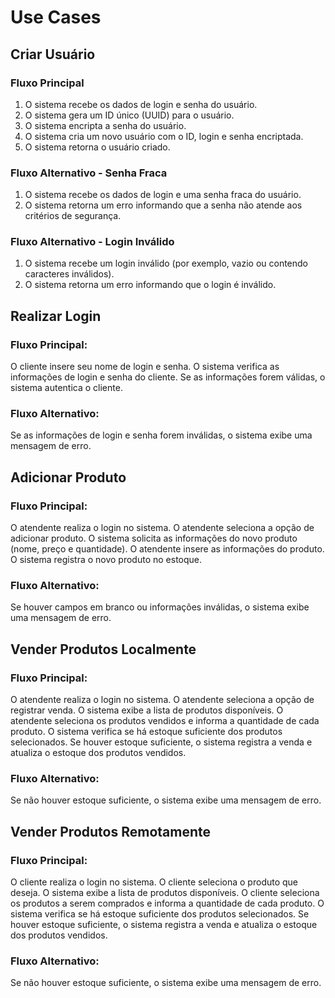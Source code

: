 # Use Cases

## Criar Usuário

### Fluxo Principal
1. O sistema recebe os dados de login e senha do usuário.
2. O sistema gera um ID único (UUID) para o usuário.
3. O sistema encripta a senha do usuário.
4. O sistema cria um novo usuário com o ID, login e senha encriptada.
5. O sistema retorna o usuário criado.

### Fluxo Alternativo - Senha Fraca
1. O sistema recebe os dados de login e uma senha fraca do usuário.
2. O sistema retorna um erro informando que a senha não atende aos critérios de segurança.

### Fluxo Alternativo - Login Inválido
1. O sistema recebe um login inválido (por exemplo, vazio ou contendo caracteres inválidos).
2. O sistema retorna um erro informando que o login é inválido.


## Realizar Login

### Fluxo Principal:
O cliente insere seu nome de login e senha.
O sistema verifica as informações de login e senha do cliente.
Se as informações forem válidas, o sistema autentica o cliente.

### Fluxo Alternativo:
Se as informações de login e senha forem inválidas, o sistema exibe uma mensagem de erro.


## Adicionar Produto

### Fluxo Principal:
O atendente realiza o login no sistema.
O atendente seleciona a opção de adicionar produto.
O sistema solicita as informações do novo produto (nome, preço e quantidade).
O atendente insere as informações do produto.
O sistema registra o novo produto no estoque.

### Fluxo Alternativo:
Se houver campos em branco ou informações inválidas, o sistema exibe uma mensagem de erro.


## Vender Produtos Localmente

### Fluxo Principal:
O atendente realiza o login no sistema.
O atendente seleciona a opção de registrar venda.
O sistema exibe a lista de produtos disponíveis.
O atendente seleciona os produtos vendidos e informa a quantidade de cada produto.
O sistema verifica se há estoque suficiente dos produtos selecionados.
Se houver estoque suficiente, o sistema registra a venda e atualiza o estoque dos produtos vendidos.

### Fluxo Alternativo:
Se não houver estoque suficiente, o sistema exibe uma mensagem de erro.


## Vender Produtos Remotamente

### Fluxo Principal:
O cliente realiza o login no sistema.
O cliente seleciona o produto que deseja.
O sistema exibe a lista de produtos disponíveis.
O cliente seleciona os produtos a serem comprados e informa a quantidade de cada produto.
O sistema verifica se há estoque suficiente dos produtos selecionados.
Se houver estoque suficiente, o sistema registra a venda e atualiza o estoque dos produtos vendidos.

### Fluxo Alternativo:
Se não houver estoque suficiente, o sistema exibe uma mensagem de erro.
